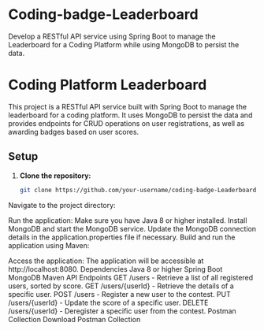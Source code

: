 # Coding-badge-Leaderboard
Develop a RESTful API service using Spring Boot to manage the Leaderboard for a Coding Platform while using MongoDB to persist the data.

# Coding Platform Leaderboard

This project is a RESTful API service built with Spring Boot to manage the leaderboard for a coding platform. It uses MongoDB to persist the data and provides endpoints for CRUD operations on user registrations, as well as awarding badges based on user scores.

## Setup
1. **Clone the repository:**
   ```bash
   git clone https://github.com/your-username/coding-badge-Leaderboard.git
Navigate to the project directory:

Run the application:
Make sure you have Java 8 or higher installed.
Install MongoDB and start the MongoDB service.
Update the MongoDB connection details in the application.properties file if necessary.
Build and run the application using Maven:

Access the application:
The application will be accessible at http://localhost:8080.
Dependencies
Java 8 or higher
Spring Boot
MongoDB
Maven
API Endpoints
GET /users - Retrieve a list of all registered users, sorted by score.
GET /users/{userId} - Retrieve the details of a specific user.
POST /users - Register a new user to the contest.
PUT /users/{userId} - Update the score of a specific user.
DELETE /users/{userId} - Deregister a specific user from the contest.
Postman Collection
Download Postman Collection
